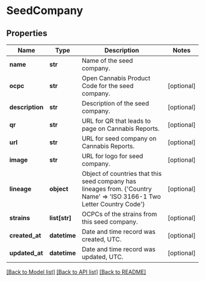 # SeedCompany

## Properties
Name | Type | Description | Notes
------------ | ------------- | ------------- | -------------
**name** | **str** | Name of the seed company. | 
**ocpc** | **str** | Open Cannabis Product Code for the seed company. | [optional] 
**description** | **str** | Description of the seed company. | [optional] 
**qr** | **str** | URL for QR that leads to page on Cannabis Reports. | [optional] 
**url** | **str** | URL for seed company on Cannabis Reports. | [optional] 
**image** | **str** | URL for logo for seed company. | [optional] 
**lineage** | **object** | Object of countries that this seed company has lineages from. {&#39;Country Name&#39; &#x3D;&gt; &#39;ISO 3166-1 Two Letter Country Code&#39;} | [optional] 
**strains** | **list[str]** | OCPCs of the strains from this seed company. | [optional] 
**created_at** | **datetime** | Date and time record was created, UTC. | [optional] 
**updated_at** | **datetime** | Date and time record was updated, UTC. | [optional] 

[[Back to Model list]](../README.md#documentation-for-models) [[Back to API list]](../README.md#documentation-for-api-endpoints) [[Back to README]](../README.md)


